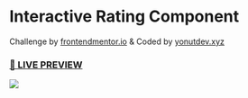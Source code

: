 # Interactive Rating Component
Challenge by <a href="https://frontendmentor.io">frontendmentor.io</a> & Coded by <a href="https://yonutdev.xy">yonutdev.xyz</a>
<h3><a href="https://yonutdev.github.io/interactive-rating-component/">👀 LIVE PREVIEW</a></h3>
<img src="https://i.imgur.com/qmWWdRf.png"></img>
